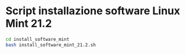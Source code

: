 # Script installazione software Linux Mint 21.2

```bash
cd install_software_mint
bash install_software_mint_21.2.sh
```